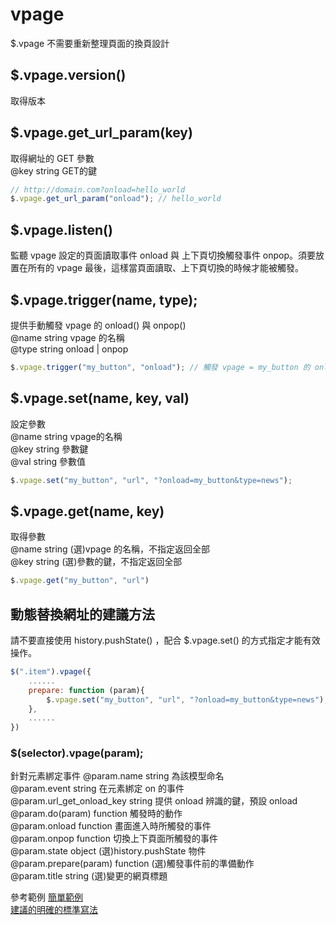 # vpage
$.vpage 不需要重新整理頁面的換頁設計

## $.vpage.version()
取得版本  

## $.vpage.get_url_param(key)
取得網址的 GET 參數     
@key string GET的鍵  
````javascript
// http://domain.com?onload=hello_world
$.vpage.get_url_param("onload"); // hello_world
````

## $.vpage.listen()  
監聽 vpage 設定的頁面讀取事件 onload 與 上下頁切換觸發事件 onpop。須要放置在所有的 vpage   最後，這樣當頁面讀取、上下頁切換的時候才能被觸發。  

## $.vpage.trigger(name, type);  
提供手動觸發 vpage 的 onload() 與 onpop()    
@name string vpage 的名稱  
@type string onload | onpop  
````javascript
$.vpage.trigger("my_button", "onload"); // 觸發 vpage = my_button 的 onload 方法
````

## $.vpage.set(name, key, val)  
設定參數  
@name string vpage的名稱  
@key string 參數鍵  
@val string 參數值  
````javascript
$.vpage.set("my_button", "url", "?onload=my_button&type=news");
````

## $.vpage.get(name, key)  
取得參數  
@name string (選)vpage 的名稱，不指定返回全部  
@key string (選)參數的鍵，不指定返回全部  
````javascript
$.vpage.get("my_button", "url")
````

## 動態替換網址的建議方法
請不要直接使用 history.pushState() ，配合 $.vpage.set() 的方式指定才能有效操作。
````javascript
$(".item").vpage({
    ......
    prepare: function (param){
        $.vpage.set("my_button", "url", "?onload=my_button&type=news");
    },
    ......
})
````

### $(selector).vpage(param);
針對元素綁定事件
@param.name string 為該模型命名  
@param.event string 在元素綁定 on 的事件  
@param.url_get_onload_key string 提供 onload 辨識的鍵，預設 onload 
@param.do(param) function 觸發時的動作  
@param.onload function 畫面進入時所觸發的事件  
@param.onpop function 切換上下頁面所觸發的事件  
@param.state object (選)history.pushState 物件       
@param.prepare(param) function (選)觸發事件前的準備動作  
@param.title string (選)變更的網頁標題  

參考範例
[簡單範例](http://localhost/vpage/demo/simple.html)  
[建議的明確的標準寫法](http://localhost/vpage/demo/standard.html)  
